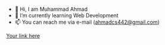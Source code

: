 - 👋 Hi, I am Muhammad Ahmad
- 🌱 I’m currently learning Web Development
- 📫 You can reach me via e-mail (ahmadcs442@gmail.com)

<!---
muhammadAhmad10/muhammadAhmad10 is a ✨ special ✨ repository because its `README.md` (this file) appears on your GitHub profile.
You can click the Preview link to take a look at your changes.
--->

[Your link here](https://github.com/muhammadAhmad10/muhammadAhmad10)
